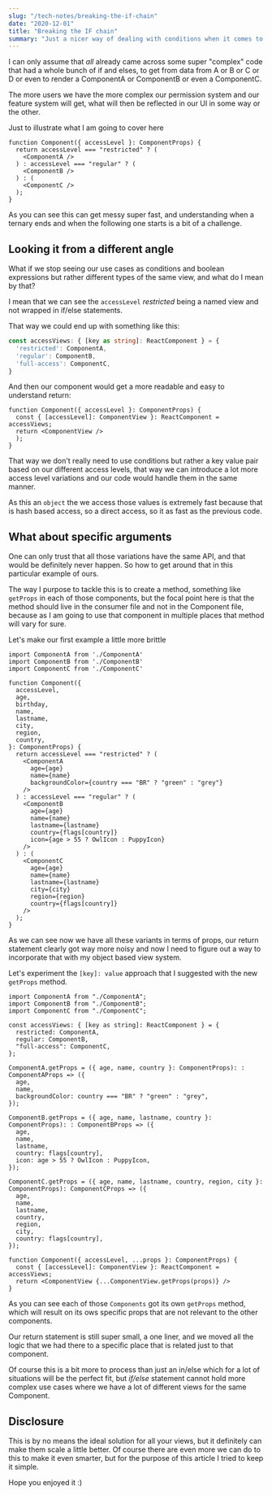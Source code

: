 ```yaml
---
slug: "/tech-notes/breaking-the-if-chain"
date: "2020-12-01"
title: "Breaking the IF chain"
summary: "Just a nicer way of dealing with conditions when it comes to ternaries hell."
---
```


I can only assume that *all* already came across some super "complex" code that had a whole bunch of if and elses, to get from data from A or B or C or D or even to render a ComponentA or ComponentB or even a ComponentC.

The more users we have the more complex our permission system and our feature system will get, what will then be reflected in our UI in some way or the other.

Just to illustrate what I am going to cover here
```tsx
function Component({ accessLevel }: ComponentProps) {
  return accessLevel === "restricted" ? (
    <ComponentA />
  ) : accessLevel === "regular" ? (
    <ComponentB />
  ) : (
    <ComponentC />
  );
}
```

As you can see this can get messy super fast, and understanding when a ternary ends and when the following one starts is a bit of a challenge.

## Looking it from a different angle

What if we stop seeing our use cases as conditions and boolean expressions but rather different types of the same view, and what do I mean by that?

I mean that we can see the `accessLevel` *restricted* being a named view and not wrapped in if/else statements.

That way we could end up with something like this:
```ts
const accessViews: { [key as string]: ReactComponent } = {
  'restricted': ComponentA,
  'regular': ComponentB,
  'full-access': ComponentC,
}
```

And then our component would get a more readable and easy to understand return:
```tsx
function Component({ accessLevel }: ComponentProps) {
  const { [accessLevel]: ComponentView }: ReactComponent = accessViews;
  return <ComponentView />
  );
}
```
That way we don't really need to use conditions but rather a key value pair based on our different access levels, that way we can introduce a lot more access level variations and our code would handle them in the same manner.

As this an `object` the we access those values is extremely fast because that is hash based access, so a direct access, so it as fast as the previous code.

## What about specific arguments

One can only trust that all those variations have the same API, and that would be definitely never happen. So how to get around that in this particular example of ours.

The way I purpose to tackle this is to create a method, something like `getProps` in each of those components, but the focal point here is that the method should live in the consumer file and not in the Component file, because as I am going to use that component in multiple places that method will vary for sure.

Let's make our first example a little more brittle
```tsx
import ComponentA from './ComponentA'
import ComponentB from './ComponentB'
import ComponentC from './ComponentC'

function Component({
  accessLevel,
  age,
  birthday,
  name,
  lastname,
  city,
  region,
  country,
}: ComponentProps) {
  return accessLevel === "restricted" ? (
    <ComponentA
      age={age}
      name={name}
      backgroundColor={country === "BR" ? "green" : "grey"}
    />
  ) : accessLevel === "regular" ? (
    <ComponentB
      age={age}
      name={name}
      lastname={lastname}
      country={flags[country]}
      icon={age > 55 ? OwlIcon : PuppyIcon}
    />
  ) : (
    <ComponentC
      age={age}
      name={name}
      lastname={lastname}
      city={city}
      region={region}
      country={flags[country]}
    />
  );
}
```

As we can see now we have all these variants in terms of props, our return statement clearly got way more noisy and now I need to figure out a way to incorporate that with my object based view system.

Let's experiment the `[key]: value` approach that I suggested with the new `getProps` method.

```tsx
import ComponentA from "./ComponentA";
import ComponentB from "./ComponentB";
import ComponentC from "./ComponentC";

const accessViews: { [key as string]: ReactComponent } = {
  restricted: ComponentA,
  regular: ComponentB,
  "full-access": ComponentC,
};

ComponentA.getProps = ({ age, name, country }: ComponentProps): : ComponentAProps => ({
  age,
  name,
  backgroundColor: country === "BR" ? "green" : "grey",
});

ComponentB.getProps = ({ age, name, lastname, country }: ComponentProps): : ComponentBProps => ({
  age,
  name,
  lastname,
  country: flags[country],
  icon: age > 55 ? OwlIcon : PuppyIcon,
});

ComponentC.getProps = ({ age, name, lastname, country, region, city }: ComponentProps): ComponentCProps => ({
  age,
  name,
  lastname,
  country,
  region,
  city,
  country: flags[country],
});

function Component({ accessLevel, ...props }: ComponentProps) {
  const { [accessLevel]: ComponentView }: ReactComponent = accessViews;
  return <ComponentView {...ComponentView.getProps(props)} />
}
```

As you can see each of those `Components` got its own `getProps` method, which will result on its ows specific props that are not relevant to the other components.

Our return statement is still super small, a one liner, and we moved all the logic that we had there to a specific place that is related just to that component.

Of course this is a bit more to process than just an in/else which for a lot of situations will be the perfect fit, but *if/else* statement cannot hold more complex use cases where we have a lot of different views for the same Component.

## Disclosure

This is by no means the ideal solution for all your views, but it definitely can make them scale a little better.
Of course there are even more we can do to this to make it even smarter, but for the purpose of this article I tried to keep it simple.

Hope you enjoyed it :) 